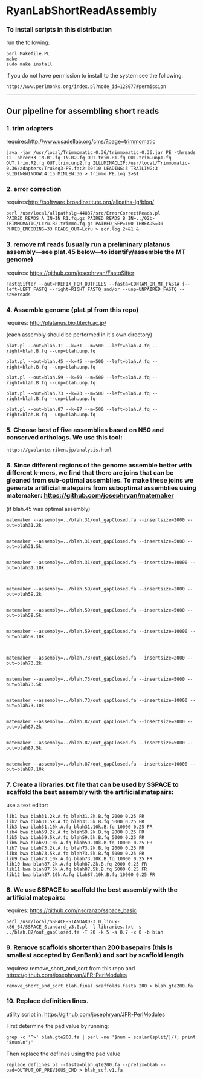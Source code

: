 # RyanLabShortReadAssembly

### To install scripts in this distribution 

run the following:

    perl Makefile.PL
    make
    sudo make install

if you do not have permission to install to the system see the following:

    http://www.perlmonks.org/index.pl?node_id=128077#permission

----

## Our pipeline for assembling short reads

### 1. trim adapters

requires:http://www.usadellab.org/cms/?page=trimmomatic

    java -jar /usr/local/Trimmomatic-0.36/trimmomatic-0.36.jar PE -threads 12 -phred33 IN.R1.fq IN.R2.fq OUT.trim.R1.fq OUT.trim.unp1.fq OUT.trim.R2.fq OUT.trim.unp2.fq ILLUMINACLIP:/usr/local/Trimmomatic-0.36/adapters/TruSeq3-PE.fa:2:30:10 LEADING:3 TRAILING:3 SLIDINGWINDOW:4:15 MINLEN:36 > trimmo.PE.log 2>&1

### 2. error correction

requires:http://software.broadinstitute.org/allpaths-lg/blog/

    perl /usr/local/allpathslg-44837/src/ErrorCorrectReads.pl PAIRED_READS_A_IN=IN_R1.fq.gz PAIRED_READS_B_IN=../02b-TRIMMOMATIC/Lcru.R2.trimmo.fq.gz PAIRED_SEP=100 THREADS=30 PHRED_ENCODING=33 READS_OUT=Lcru > ecr.log 2>&1 &

### 3. remove mt reads (usually run a preliminary platanus assembly—see plat.45 below—to identify/assemble the MT genome)

requires: https://github.com/josephryan/FastqSifter 

    FastqSifter --out=PREFIX_FOR_OUTFILES --fasta=CONTAM_OR_MT_FASTA {--left=LEFT_FASTQ --right=RIGHT_FASTQ and/or --unp=UNPAIRED_FASTQ --savereads 

### 4. Assemble genome (plat.pl from this repo)
requires: http://platanus.bio.titech.ac.jp/

(each assembly should be performed in it's own directory)


    plat.pl --out=blah.31 --k=31 --m=500 --left=blah.A.fq --right=blah.B.fq --unp=blah.unp.fq

    plat.pl --out=blah.45 --k=45 --m=500 --left=blah.A.fq --right=blah.B.fq --unp=blah.unp.fq

    plat.pl --out=blah.59 --k=59 --m=500 --left=blah.A.fq --right=blah.B.fq --unp=blah.unp.fq

    plat.pl --out=blah.73 --k=73 --m=500 --left=blah.A.fq --right=blah.B.fq --unp=blah.unp.fq

    plat.pl --out=blah.87 --k=87 --m=500 --left=blah.A.fq --right=blah.B.fq --unp=blah.unp.fq

### 5. Choose best of five assemblies based on N50 and conserved orthologs. We use this tool:

    https://gvolante.riken.jp/analysis.html

### 6. Since different regions of the genome assemble better with different k-mers, we find that there are joins that can be gleaned from sub-optimal assemblies. To make these joins we generate artificial matepairs from suboptimal assemblies using matemaker: https://github.com/josephryan/matemaker 

(if blah.45 was optimal assembly)

    matemaker --assembly=../blah.31/out_gapClosed.fa --insertsize=2000 --out=blah31.2k


    matemaker --assembly=../blah.31/out_gapClosed.fa --insertsize=5000 --out=blah31.5k


    matemaker --assembly=../blah.31/out_gapClosed.fa --insertsize=10000 --out=blah31.10k



    matemaker --assembly=../blah.59/out_gapClosed.fa --insertsize=2000 --out=blah59.2k


    matemaker --assembly=../blah.59/out_gapClosed.fa --insertsize=5000 --out=blah59.5k


    matemaker --assembly=../blah.59/out_gapClosed.fa --insertsize=10000 --out=blah59.10k



    matemaker --assembly=../blah.73/out_gapClosed.fa --insertsize=2000 --out=blah73.2k


    matemaker --assembly=../blah.73/out_gapClosed.fa --insertsize=5000 --out=blah73.5k


    matemaker --assembly=../blah.73/out_gapClosed.fa --insertsize=10000 --out=blah73.10k


    matemaker --assembly=../blah.87/out_gapClosed.fa --insertsize=2000 --out=blah87.2k


    matemaker --assembly=../blah.87/out_gapClosed.fa --insertsize=5000 --out=blah87.5k


    matemaker --assembly=../blah.87/out_gapClosed.fa --insertsize=10000 --out=blah87.10k

### 7. Create a libraries.txt file that can be used by SSPACE to scaffold the best assembly with the artificial matepairs:

use a text editor:

    lib1 bwa blah31.2k.A.fq blah31.2k.B.fq 2000 0.25 FR
    lib2 bwa blah31.5k.A.fq blah31.5k.B.fq 5000 0.25 FR
    lib3 bwa blah31.10k.A.fq blah31.10k.B.fq 10000 0.25 FR
    lib4 bwa blah59.2k.A.fq blah59.2k.B.fq 2000 0.25 FR
    lib5 bwa blah59.5k.A.fq blah59.5k.B.fq 5000 0.25 FR
    lib6 bwa blah59.10k.A.fq blah59.10k.B.fq 10000 0.25 FR
    lib7 bwa blah73.2k.A.fq blah73.2k.B.fq 2000 0.25 FR
    lib8 bwa blah73.5k.A.fq blah73.5k.B.fq 5000 0.25 FR
    lib9 bwa blah73.10k.A.fq blah73.10k.B.fq 10000 0.25 FR
    lib10 bwa blah87.2k.A.fq blah87.2k.B.fq 2000 0.25 FR
    lib11 bwa blah87.5k.A.fq blah87.5k.B.fq 5000 0.25 FR
    lib12 bwa blah87.10k.A.fq blah87.10k.B.fq 10000 0.25 FR


### 8. We use SSPACE to scaffold the best assembly with the artificial matepairs:

requires: https://github.com/nsoranzo/sspace_basic


    perl /usr/local/SSPACE-STANDARD-3.0_linux-x86_64/SSPACE_Standard_v3.0.pl -l libraries.txt -s ../blah.87/out_gapClosed.fa -T 20 -k 5 -a 0.7 -x 0 -b blah

### 9. Remove scaffolds shorter than 200 basepairs (this is smallest accepted by GenBank) and sort by scaffold length

requires: remove_short_and_sort from this repo and https://github.com/josephryan/JFR-PerlModules

    remove_short_and_sort blah.final.scaffolds.fasta 200 > blah.gte200.fa

### 10. Replace definition lines. 

utility script in: https://github.com/josephryan/JFR-PerlModules

First determine the pad value by running:

    grep -c '^>' blah.gte200.fa | perl -ne '$num = scalar(split/|/); print "$num\n";'
    
Then replace the deflines using the pad value

    replace_deflines.pl --fasta=blah.gte200.fa --prefix=blah --pad=OUTPUT_OF_PREVIOUS_CMD > blah_scf.v1.fa
